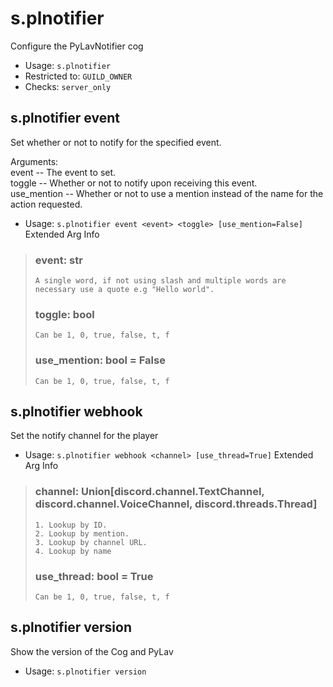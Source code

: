# s.plnotifier
Configure the PyLavNotifier cog<br/>
 - Usage: `s.plnotifier`
 - Restricted to: `GUILD_OWNER`
 - Checks: `server_only`
## s.plnotifier event
Set whether or not to notify for the specified event.<br/>

Arguments:<br/>
    event -- The event to set.<br/>
    toggle -- Whether or not to notify upon receiving this event.<br/>
    use_mention -- Whether or not to use a mention instead of the name for the action requested.<br/>
 - Usage: `s.plnotifier event <event> <toggle> [use_mention=False]`
Extended Arg Info
> ### event: str
> ```
> A single word, if not using slash and multiple words are necessary use a quote e.g "Hello world".
> ```
> ### toggle: bool
> ```
> Can be 1, 0, true, false, t, f
> ```
> ### use_mention: bool = False
> ```
> Can be 1, 0, true, false, t, f
> ```
## s.plnotifier webhook
Set the notify channel for the player<br/>
 - Usage: `s.plnotifier webhook <channel> [use_thread=True]`
Extended Arg Info
> ### channel: Union[discord.channel.TextChannel, discord.channel.VoiceChannel, discord.threads.Thread]
> 
> 
>     1. Lookup by ID.
>     2. Lookup by mention.
>     3. Lookup by channel URL.
>     4. Lookup by name
> 
>     
> ### use_thread: bool = True
> ```
> Can be 1, 0, true, false, t, f
> ```
## s.plnotifier version
Show the version of the Cog and PyLav<br/>
 - Usage: `s.plnotifier version`

